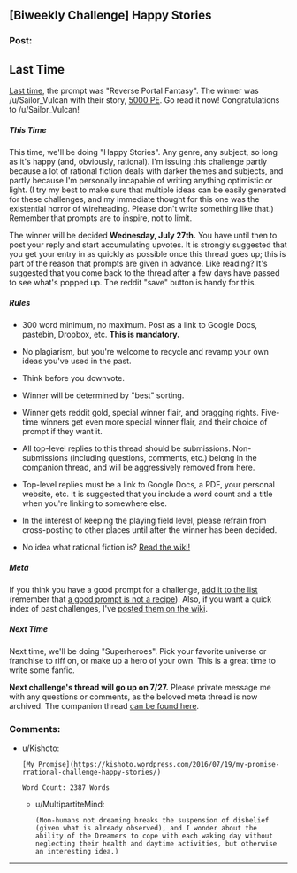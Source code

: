 ## [Biweekly Challenge] Happy Stories

### Post:

## Last Time

[Last time,](https://www.reddit.com/r/rational/comments/4qie80/biweekly_challenge_reverse_portal_fantasy/?sort=confidence) the prompt was "Reverse Portal Fantasy". The winner was /u/Sailor_Vulcan with their story, [5000 PE](https://www.reddit.com/r/rational/comments/4qie80/biweekly_challenge_reverse_portal_fantasy/d4vvzq6). Go read it now! Congratulations to /u/Sailor_Vulcan!

##### This Time

This time, we'll be doing "Happy Stories". Any genre, any subject, so long as it's happy (and, obviously, rational). I'm issuing this challenge partly because a lot of rational fiction deals with darker themes and subjects, and partly because I'm personally incapable of writing anything optimistic or light. (I try my best to make sure that multiple ideas can be easily generated for these challenges, and my immediate thought for this one was the existential horror of wireheading. Please don't write something like that.) Remember that prompts are to inspire, not to limit.

The winner will be decided **Wednesday, July 27th.** You have until then to post your reply and start accumulating upvotes. It is strongly suggested that you get your entry in as quickly as possible once this thread goes up; this is part of the reason that prompts are given in advance. Like reading? It's suggested that you come back to the thread after a few days have passed to see what's popped up. The reddit "save" button is handy for this.

##### Rules

* 300 word minimum, no maximum. Post as a link to Google Docs, pastebin, Dropbox, etc. **This is mandatory.**

* No plagiarism, but you're welcome to recycle and revamp your own ideas you've used in the past.

* Think before you downvote.

* Winner will be determined by "best" sorting.

* Winner gets reddit gold, special winner flair, and bragging rights. Five-time winners get even more special winner flair, and their choice of prompt if they want it.

* All top-level replies to this thread should be submissions. Non-submissions (including questions, comments, etc.) belong in the companion thread, and will be aggressively removed from here.

* Top-level replies must be a link to Google Docs, a PDF, your personal website, etc. It is suggested that you include a word count and a title when you're linking to somewhere else.

* In the interest of keeping the playing field level, please refrain from cross-posting to other places until after the winner has been decided.

* No idea what rational fiction is? [Read the wiki!](http://www.reddit.com/r/rational/wiki/index)

##### Meta

If you think you have a good prompt for a challenge, [add it to the list](https://docs.google.com/spreadsheets/d/1B6HaZc8FYkr6l6Q4cwBc9_-Yq1g0f_HmdHK5L1tbEbA/edit?usp=sharing) (remember that [a good prompt is not a recipe](http://www.reddit.com/r/WritingPrompts/wiki/prompts?src=RECIPE)). Also, if you want a quick index of past challenges, I've [posted them on the wiki](https://www.reddit.com/r/rational/wiki/weeklychallenge).

##### Next Time

Next time, we'll be doing "Superheroes". Pick your favorite universe or franchise to riff on, or make up a hero of your own. This is a great time to write some fanfic.

**Next challenge's thread will go up on 7/27.** Please private message me with any questions or comments, as the beloved meta thread is now archived. The companion thread [can be found here](https://www.reddit.com/r/rational/comments/4sq0v8/challenge_companion_happy_stories/).

### Comments:

- u/Kishoto:
  ```
  [My Promise](https://kishoto.wordpress.com/2016/07/19/my-promise-rrational-challenge-happy-stories/)

  Word Count: 2387 Words
  ```

  - u/MultipartiteMind:
    ```
    (Non-humans not dreaming breaks the suspension of disbelief (given what is already observed), and I wonder about the ability of the Dreamers to cope with each waking day without neglecting their health and daytime activities, but otherwise an interesting idea.)
    ```

---

